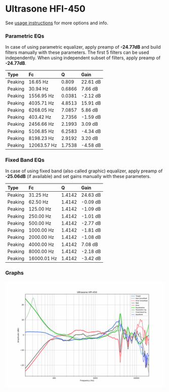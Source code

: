 # Ultrasone HFI-450
See [usage instructions](https://github.com/jaakkopasanen/AutoEq#usage) for more options and info.

### Parametric EQs
In case of using parametric equalizer, apply preamp of **-24.77dB** and build filters manually
with these parameters. The first 5 filters can be used independently.
When using independent subset of filters, apply preamp of **-24.77dB**.

| Type    | Fc          |      Q | Gain     |
|:--------|:------------|:-------|:---------|
| Peaking | 16.65 Hz    | 0.809  | 22.61 dB |
| Peaking | 30.94 Hz    | 0.6866 | 7.66 dB  |
| Peaking | 1556.95 Hz  | 0.0381 | -2.12 dB |
| Peaking | 4035.71 Hz  | 4.8513 | 15.91 dB |
| Peaking | 6268.05 Hz  | 7.0857 | 5.86 dB  |
| Peaking | 403.42 Hz   | 2.7356 | -1.59 dB |
| Peaking | 2456.66 Hz  | 2.1993 | 3.09 dB  |
| Peaking | 5106.85 Hz  | 6.2583 | -4.34 dB |
| Peaking | 8198.23 Hz  | 2.9192 | 3.20 dB  |
| Peaking | 12063.57 Hz | 1.7538 | -4.58 dB |

### Fixed Band EQs
In case of using fixed band (also called graphic) equalizer, apply preamp of **-25.06dB**
(if available) and set gains manually with these parameters.

| Type    | Fc          |      Q | Gain     |
|:--------|:------------|:-------|:---------|
| Peaking | 31.25 Hz    | 1.4142 | 24.63 dB |
| Peaking | 62.50 Hz    | 1.4142 | -0.09 dB |
| Peaking | 125.00 Hz   | 1.4142 | -1.09 dB |
| Peaking | 250.00 Hz   | 1.4142 | -1.01 dB |
| Peaking | 500.00 Hz   | 1.4142 | -2.77 dB |
| Peaking | 1000.00 Hz  | 1.4142 | -1.81 dB |
| Peaking | 2000.00 Hz  | 1.4142 | -1.08 dB |
| Peaking | 4000.00 Hz  | 1.4142 | 7.08 dB  |
| Peaking | 8000.00 Hz  | 1.4142 | -2.18 dB |
| Peaking | 16000.01 Hz | 1.4142 | -3.42 dB |

### Graphs
![](./Ultrasone%20HFI-450.png)